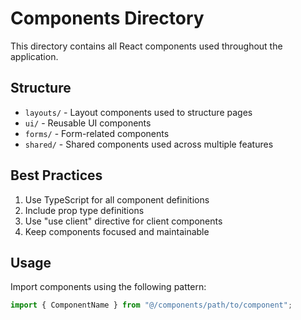 # Components Directory

This directory contains all React components used throughout the application.

## Structure

- `layouts/` - Layout components used to structure pages
- `ui/` - Reusable UI components
- `forms/` - Form-related components
- `shared/` - Shared components used across multiple features

## Best Practices

1. Use TypeScript for all component definitions
2. Include prop type definitions
3. Use "use client" directive for client components
4. Keep components focused and maintainable

## Usage

Import components using the following pattern:
```typescript
import { ComponentName } from "@/components/path/to/component";
```